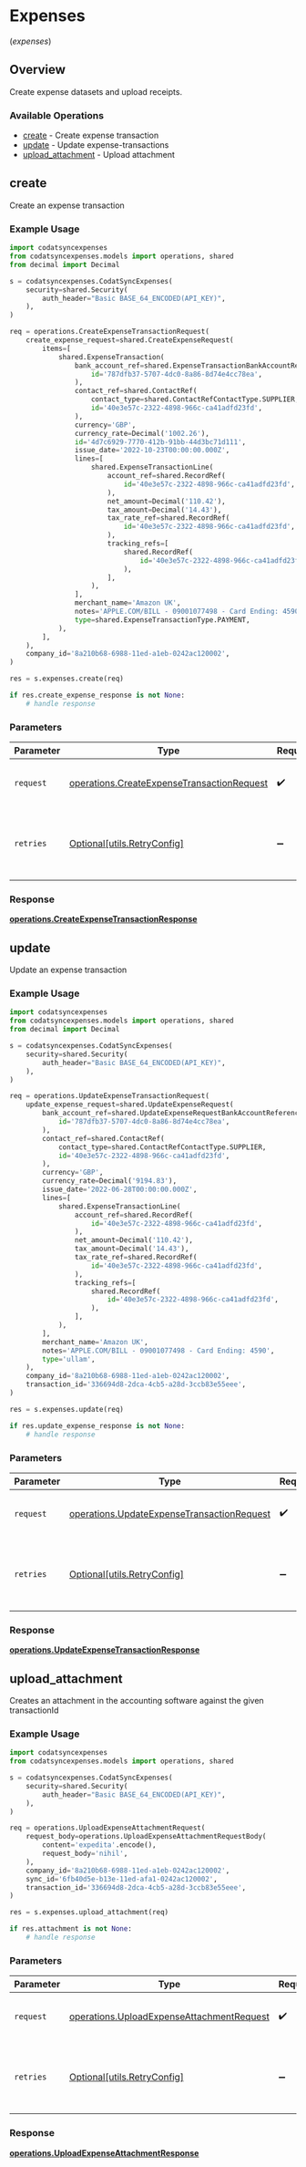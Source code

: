 # Expenses
(*expenses*)

## Overview

Create expense datasets and upload receipts.

### Available Operations

* [create](#create) - Create expense transaction
* [update](#update) - Update expense-transactions
* [upload_attachment](#upload_attachment) - Upload attachment

## create

Create an expense transaction

### Example Usage

```python
import codatsyncexpenses
from codatsyncexpenses.models import operations, shared
from decimal import Decimal

s = codatsyncexpenses.CodatSyncExpenses(
    security=shared.Security(
        auth_header="Basic BASE_64_ENCODED(API_KEY)",
    ),
)

req = operations.CreateExpenseTransactionRequest(
    create_expense_request=shared.CreateExpenseRequest(
        items=[
            shared.ExpenseTransaction(
                bank_account_ref=shared.ExpenseTransactionBankAccountReference(
                    id='787dfb37-5707-4dc0-8a86-8d74e4cc78ea',
                ),
                contact_ref=shared.ContactRef(
                    contact_type=shared.ContactRefContactType.SUPPLIER,
                    id='40e3e57c-2322-4898-966c-ca41adfd23fd',
                ),
                currency='GBP',
                currency_rate=Decimal('1002.26'),
                id='4d7c6929-7770-412b-91bb-44d3bc71d111',
                issue_date='2022-10-23T00:00:00.000Z',
                lines=[
                    shared.ExpenseTransactionLine(
                        account_ref=shared.RecordRef(
                            id='40e3e57c-2322-4898-966c-ca41adfd23fd',
                        ),
                        net_amount=Decimal('110.42'),
                        tax_amount=Decimal('14.43'),
                        tax_rate_ref=shared.RecordRef(
                            id='40e3e57c-2322-4898-966c-ca41adfd23fd',
                        ),
                        tracking_refs=[
                            shared.RecordRef(
                                id='40e3e57c-2322-4898-966c-ca41adfd23fd',
                            ),
                        ],
                    ),
                ],
                merchant_name='Amazon UK',
                notes='APPLE.COM/BILL - 09001077498 - Card Ending: 4590',
                type=shared.ExpenseTransactionType.PAYMENT,
            ),
        ],
    ),
    company_id='8a210b68-6988-11ed-a1eb-0242ac120002',
)

res = s.expenses.create(req)

if res.create_expense_response is not None:
    # handle response
```

### Parameters

| Parameter                                                                                                | Type                                                                                                     | Required                                                                                                 | Description                                                                                              |
| -------------------------------------------------------------------------------------------------------- | -------------------------------------------------------------------------------------------------------- | -------------------------------------------------------------------------------------------------------- | -------------------------------------------------------------------------------------------------------- |
| `request`                                                                                                | [operations.CreateExpenseTransactionRequest](../../models/operations/createexpensetransactionrequest.md) | :heavy_check_mark:                                                                                       | The request object to use for the request.                                                               |
| `retries`                                                                                                | [Optional[utils.RetryConfig]](../../models/utils/retryconfig.md)                                         | :heavy_minus_sign:                                                                                       | Configuration to override the default retry behavior of the client.                                      |


### Response

**[operations.CreateExpenseTransactionResponse](../../models/operations/createexpensetransactionresponse.md)**


## update

Update an expense transaction

### Example Usage

```python
import codatsyncexpenses
from codatsyncexpenses.models import operations, shared
from decimal import Decimal

s = codatsyncexpenses.CodatSyncExpenses(
    security=shared.Security(
        auth_header="Basic BASE_64_ENCODED(API_KEY)",
    ),
)

req = operations.UpdateExpenseTransactionRequest(
    update_expense_request=shared.UpdateExpenseRequest(
        bank_account_ref=shared.UpdateExpenseRequestBankAccountReference(
            id='787dfb37-5707-4dc0-8a86-8d74e4cc78ea',
        ),
        contact_ref=shared.ContactRef(
            contact_type=shared.ContactRefContactType.SUPPLIER,
            id='40e3e57c-2322-4898-966c-ca41adfd23fd',
        ),
        currency='GBP',
        currency_rate=Decimal('9194.83'),
        issue_date='2022-06-28T00:00:00.000Z',
        lines=[
            shared.ExpenseTransactionLine(
                account_ref=shared.RecordRef(
                    id='40e3e57c-2322-4898-966c-ca41adfd23fd',
                ),
                net_amount=Decimal('110.42'),
                tax_amount=Decimal('14.43'),
                tax_rate_ref=shared.RecordRef(
                    id='40e3e57c-2322-4898-966c-ca41adfd23fd',
                ),
                tracking_refs=[
                    shared.RecordRef(
                        id='40e3e57c-2322-4898-966c-ca41adfd23fd',
                    ),
                ],
            ),
        ],
        merchant_name='Amazon UK',
        notes='APPLE.COM/BILL - 09001077498 - Card Ending: 4590',
        type='ullam',
    ),
    company_id='8a210b68-6988-11ed-a1eb-0242ac120002',
    transaction_id='336694d8-2dca-4cb5-a28d-3ccb83e55eee',
)

res = s.expenses.update(req)

if res.update_expense_response is not None:
    # handle response
```

### Parameters

| Parameter                                                                                                | Type                                                                                                     | Required                                                                                                 | Description                                                                                              |
| -------------------------------------------------------------------------------------------------------- | -------------------------------------------------------------------------------------------------------- | -------------------------------------------------------------------------------------------------------- | -------------------------------------------------------------------------------------------------------- |
| `request`                                                                                                | [operations.UpdateExpenseTransactionRequest](../../models/operations/updateexpensetransactionrequest.md) | :heavy_check_mark:                                                                                       | The request object to use for the request.                                                               |
| `retries`                                                                                                | [Optional[utils.RetryConfig]](../../models/utils/retryconfig.md)                                         | :heavy_minus_sign:                                                                                       | Configuration to override the default retry behavior of the client.                                      |


### Response

**[operations.UpdateExpenseTransactionResponse](../../models/operations/updateexpensetransactionresponse.md)**


## upload_attachment

Creates an attachment in the accounting software against the given transactionId

### Example Usage

```python
import codatsyncexpenses
from codatsyncexpenses.models import operations, shared

s = codatsyncexpenses.CodatSyncExpenses(
    security=shared.Security(
        auth_header="Basic BASE_64_ENCODED(API_KEY)",
    ),
)

req = operations.UploadExpenseAttachmentRequest(
    request_body=operations.UploadExpenseAttachmentRequestBody(
        content='expedita'.encode(),
        request_body='nihil',
    ),
    company_id='8a210b68-6988-11ed-a1eb-0242ac120002',
    sync_id='6fb40d5e-b13e-11ed-afa1-0242ac120002',
    transaction_id='336694d8-2dca-4cb5-a28d-3ccb83e55eee',
)

res = s.expenses.upload_attachment(req)

if res.attachment is not None:
    # handle response
```

### Parameters

| Parameter                                                                                              | Type                                                                                                   | Required                                                                                               | Description                                                                                            |
| ------------------------------------------------------------------------------------------------------ | ------------------------------------------------------------------------------------------------------ | ------------------------------------------------------------------------------------------------------ | ------------------------------------------------------------------------------------------------------ |
| `request`                                                                                              | [operations.UploadExpenseAttachmentRequest](../../models/operations/uploadexpenseattachmentrequest.md) | :heavy_check_mark:                                                                                     | The request object to use for the request.                                                             |
| `retries`                                                                                              | [Optional[utils.RetryConfig]](../../models/utils/retryconfig.md)                                       | :heavy_minus_sign:                                                                                     | Configuration to override the default retry behavior of the client.                                    |


### Response

**[operations.UploadExpenseAttachmentResponse](../../models/operations/uploadexpenseattachmentresponse.md)**


